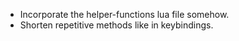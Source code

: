 - Incorporate the helper-functions lua file somehow.
- Shorten repetitive methods like in keybindings.
